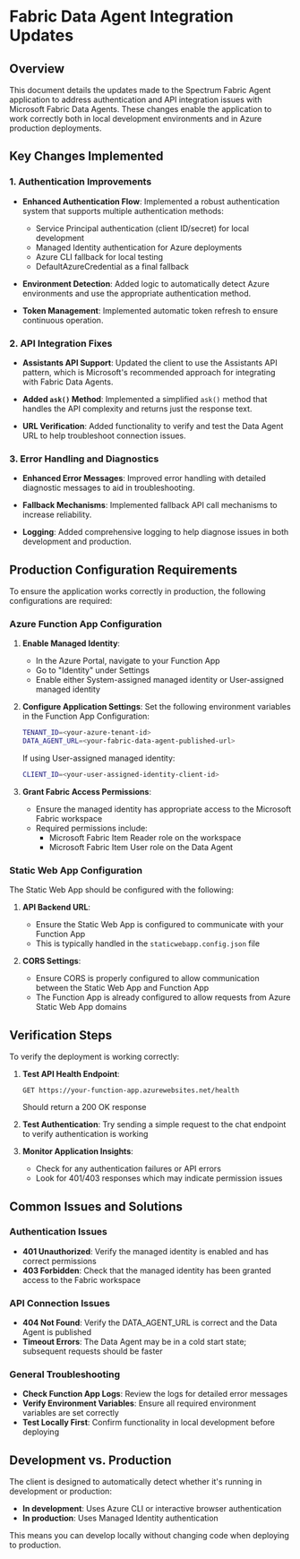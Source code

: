 # Fabric Data Agent Integration Updates

## Overview

This document details the updates made to the Spectrum Fabric Agent application to address authentication and API integration issues with Microsoft Fabric Data Agents. These changes enable the application to work correctly both in local development environments and in Azure production deployments.

## Key Changes Implemented

### 1. Authentication Improvements

- **Enhanced Authentication Flow**: Implemented a robust authentication system that supports multiple authentication methods:
  - Service Principal authentication (client ID/secret) for local development
  - Managed Identity authentication for Azure deployments
  - Azure CLI fallback for local testing
  - DefaultAzureCredential as a final fallback

- **Environment Detection**: Added logic to automatically detect Azure environments and use the appropriate authentication method.

- **Token Management**: Implemented automatic token refresh to ensure continuous operation.

### 2. API Integration Fixes

- **Assistants API Support**: Updated the client to use the Assistants API pattern, which is Microsoft's recommended approach for integrating with Fabric Data Agents.

- **Added `ask()` Method**: Implemented a simplified `ask()` method that handles the API complexity and returns just the response text.

- **URL Verification**: Added functionality to verify and test the Data Agent URL to help troubleshoot connection issues.

### 3. Error Handling and Diagnostics

- **Enhanced Error Messages**: Improved error handling with detailed diagnostic messages to aid in troubleshooting.

- **Fallback Mechanisms**: Implemented fallback API call mechanisms to increase reliability.

- **Logging**: Added comprehensive logging to help diagnose issues in both development and production.

## Production Configuration Requirements

To ensure the application works correctly in production, the following configurations are required:

### Azure Function App Configuration

1. **Enable Managed Identity**:
   - In the Azure Portal, navigate to your Function App
   - Go to "Identity" under Settings
   - Enable either System-assigned managed identity or User-assigned managed identity

2. **Configure Application Settings**:
   Set the following environment variables in the Function App Configuration:

   ```bash
   TENANT_ID=<your-azure-tenant-id>
   DATA_AGENT_URL=<your-fabric-data-agent-published-url>
   ```

   If using User-assigned managed identity:

   ```bash
   CLIENT_ID=<your-user-assigned-identity-client-id>
   ```

3. **Grant Fabric Access Permissions**:
   - Ensure the managed identity has appropriate access to the Microsoft Fabric workspace
   - Required permissions include:
     - Microsoft Fabric Item Reader role on the workspace
     - Microsoft Fabric Item User role on the Data Agent

### Static Web App Configuration

The Static Web App should be configured with the following:

1. **API Backend URL**:
   - Ensure the Static Web App is configured to communicate with your Function App
   - This is typically handled in the `staticwebapp.config.json` file

2. **CORS Settings**:
   - Ensure CORS is properly configured to allow communication between the Static Web App and Function App
   - The Function App is already configured to allow requests from Azure Static Web App domains

## Verification Steps

To verify the deployment is working correctly:

1. **Test API Health Endpoint**:

   ```http
   GET https://your-function-app.azurewebsites.net/health
   ```

   Should return a 200 OK response

2. **Test Authentication**:
   Try sending a simple request to the chat endpoint to verify authentication is working

3. **Monitor Application Insights**:
   - Check for any authentication failures or API errors
   - Look for 401/403 responses which may indicate permission issues

## Common Issues and Solutions

### Authentication Issues

- **401 Unauthorized**: Verify the managed identity is enabled and has correct permissions
- **403 Forbidden**: Check that the managed identity has been granted access to the Fabric workspace

### API Connection Issues

- **404 Not Found**: Verify the DATA_AGENT_URL is correct and the Data Agent is published
- **Timeout Errors**: The Data Agent may be in a cold start state; subsequent requests should be faster

### General Troubleshooting

- **Check Function App Logs**: Review the logs for detailed error messages
- **Verify Environment Variables**: Ensure all required environment variables are set correctly
- **Test Locally First**: Confirm functionality in local development before deploying

## Development vs. Production

The client is designed to automatically detect whether it's running in development or production:

- **In development**: Uses Azure CLI or interactive browser authentication
- **In production**: Uses Managed Identity authentication

This means you can develop locally without changing code when deploying to production.